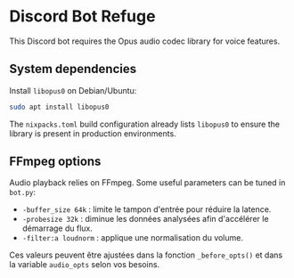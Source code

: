 # Discord Bot Refuge

This Discord bot requires the Opus audio codec library for voice features.

## System dependencies

Install `libopus0` on Debian/Ubuntu:

```bash
sudo apt install libopus0
```

The `nixpacks.toml` build configuration already lists `libopus0` to ensure the library is present in production environments.

## FFmpeg options

Audio playback relies on FFmpeg. Some useful parameters can be tuned in
`bot.py`:

- `-buffer_size 64k` : limite le tampon d'entrée pour réduire la latence.
- `-probesize 32k` : diminue les données analysées afin d'accélérer le démarrage du flux.
- `-filter:a loudnorm` : applique une normalisation du volume.

Ces valeurs peuvent être ajustées dans la fonction `_before_opts()` et dans
la variable `audio_opts` selon vos besoins.
